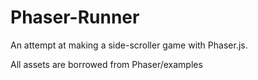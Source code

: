 # Phaser-Runner

An attempt at making a side-scroller game with Phaser.js. 

All assets are borrowed from Phaser/examples

